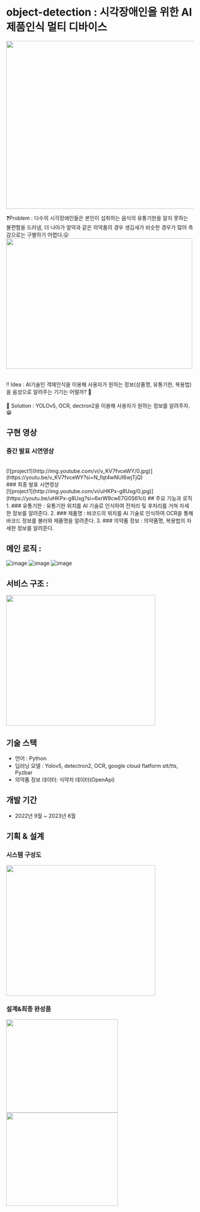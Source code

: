 # object-detection : 시각장애인을 위한 AI 제품인식 멀티 디바이스
<img src="https://github.com/hyobin0726/object_detection/assets/140376727/8ee7e75f-bc12-4b2e-8010-649361507d2b" width="800" height="450"/>


❓Problem : 다수의 시각장애인들은 본인이 섭취하는 음식의 유통기한을 알지 못하는 불편함을 드러냄, 더 나아가 알약과 같은 의약품의 경우 생김새가 비슷한 경우가 많아 촉감으로는 구별하기 어렵다.😮<br/>
<img src="https://github.com/hyobin0726/object_detection/assets/140376727/26a36441-28ec-4f54-9bc5-a8638bd9b30b" width="500" height="350"/>

<br/>
‼ Idea : AI기술인 객체인식을 이용해 사용자가 원하는 정보(상품명, 유통기한, 복용법)을 음성으로 알려주는 기기는 어떨까? 🤔<br/>
<br/>
💯 Solution : YOLOv5, OCR, dectron2을 이용해 사용자가 원하는 정보를 알려주자.😁<br/>

## 구현 영상
### 중간 발표 시연영상
<br/>
[![project1](http://img.youtube.com/vi/v_KV7fvceWY/0.jpg)](https://youtu.be/v_KV7fvceWY?si=N_fqt4wNUI6wjTjQ)
<br/>
### 최종 발표 시연영상
<br/>
[![project1](http://img.youtube.com/vi/uHKPx-g8Uxg/0.jpg)](https://youtu.be/uHKPx-g8Uxg?si=6xrW9cwE7G0S61cI)
## 주요 기능과 로직
1. ### 유통기한
   : 유통기한 위치를 AI 기술로 인식하여 전처리 및 후처리를 거쳐 자세한 정보를 알려준다. 
2. ### 제품명
   : 바코드의 위치를 AI 기술로 인식하여 OCR을 통해 바코드 정보를 불러와 제품명을 알려준다.
3. ### 의약품 정보
   : 의약품명, 복용법의 자세한 정보를 알려준다.

## 메인 로직 :
![image](https://github.com/hyobin0726/object_detection/assets/140376727/9014f363-ed69-47cc-9ca3-7b8921632c97)
![image](https://github.com/hyobin0726/object_detection/assets/140376727/089c12d1-c42f-424a-b809-27076b5e3d25)
![image](https://github.com/hyobin0726/object_detection/assets/140376727/e25679b7-f839-4b48-86f2-778985a6eca3)

## 서비스 구조 :
<img src="https://github.com/hyobin0726/object_detection/assets/140376727/68cb2168-1b9d-45a9-abfa-33c13de3dc06" width="400" height="350"/>

## 기술 스택
* 언어 : Python
* 딥러닝 모델 : Yolov5, detectron2, OCR, google cloud flatform stt/tts, Pyzbar
* 의약품 정보 데이터: 식약처 데이터(OpenApi)
  
## 개발 기간
* 2022년 9월 ~ 2023년 6월 <br/>

## 기획 & 설계
### 시스템 구성도
<img src="https://github.com/hyobin0726/object_detection/assets/140376727/1ed2609a-6503-4263-8a97-62cd07acf88a" width="400" height="350"/><br/>
### 설계&최종 완성품
<img src="https://github.com/hyobin0726/object_detection/assets/140376727/24f069e4-4fee-49b3-9c1a-98933dba6eb6" width="300" height="250"/> <img src="https://github.com/hyobin0726/object_detection/assets/140376727/48ae92aa-83e2-4726-ae46-db6d89deedbf" width="300" height="250"/>


